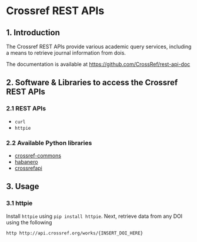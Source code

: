 # Crossref REST APIs

## 1. Introduction

The Crossref REST APIs provide various academic query services,
including a means to retrieve journal information from dois.

The documentation is available at https://github.com/CrossRef/rest-api-doc


## 2. Software & Libraries to access the Crossref REST APIs

### 2.1 REST APIs

- `curl`
- `httpie`

### 2.2 Available Python libraries

- [crossref-commons](https://gitlab.com/crossref/crossref_commons_py)
- [habanero](https://github.com/sckott/habanero)
- [crossrefapi](https://github.com/fabiobatalha/crossrefapi)


## 3. Usage

### 3.1 httpie

Install `httpie` using `pip install httpie`.
Next, retrieve data from any DOI using the following

```bash
http http://api.crossref.org/works/{INSERT_DOI_HERE}
```

